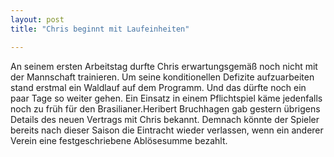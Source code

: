 ```yaml
---
layout: post
title: "Chris beginnt mit Laufeinheiten"

---
```


An seinem ersten Arbeitstag durfte Chris erwartungsgemäß noch nicht mit der Mannschaft trainieren. Um seine konditionellen Defizite aufzuarbeiten stand erstmal ein Waldlauf auf dem Programm. Und das dürfte noch ein paar Tage so weiter gehen. Ein Einsatz in einem Pflichtspiel käme jedenfalls noch zu früh für den Brasilianer.Heribert Bruchhagen gab gestern übrigens Details des neuen Vertrags mit Chris bekannt. Demnach könnte der Spieler bereits nach dieser Saison die Eintracht wieder verlassen, wenn ein anderer Verein eine festgeschriebene Ablösesumme bezahlt.


